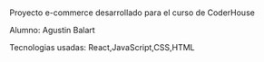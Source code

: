 #####

Proyecto e-commerce desarrollado para el curso de CoderHouse

Alumno: Agustin Balart


Tecnologias usadas: React,JavaScript,CSS,HTML
